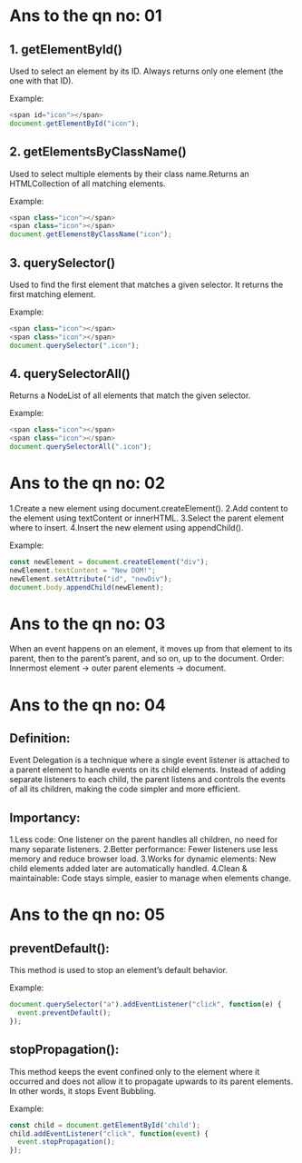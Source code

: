 # Ans to the qn no: 01

## 1. getElementById()

Used to select an element by its ID.
Always returns only one element (the one with that ID).

Example:
```javascript
<span id="icon"></span>
document.getElementById("icon");

```

## 2. getElementsByClassName()

Used to select multiple elements by their class name.Returns an HTMLCollection of all matching elements.

Example:
```javascript
<span class="icon"></span>
<span class="icon"></span>
document.getElemenstByClassName("icon");

```

## 3. querySelector()

Used to find the first element that matches a given selector. It returns the first matching element.

Example:
```javascript
<span class="icon"></span>
<span class="icon"></span>
document.querySelector(".icon");

```

## 4. querySelectorAll()

 Returns a NodeList of all elements that match the given selector.

Example:
```javascript
<span class="icon"></span>
<span class="icon"></span>
document.querySelectorAll(".icon");

```

# Ans to the qn no: 02

1.Create a new element using document.createElement().
2.Add content to the element using textContent or innerHTML.
3.Select the parent element where to insert.
4.Insert the new element using appendChild().

Example:

```javascript
const newElement = document.createElement("div"); 
newElement.textContent = "New DOM!";
newElement.setAttribute("id", "newDiv");  
document.body.appendChild(newElement);     

```


# Ans to the qn no: 03

When an event happens on an element, it moves up from that element to its parent, then to the parent’s parent, and so on, up to the document.
Order: Innermost element → outer parent elements → document.


# Ans to the qn no: 04

## Definition:
Event Delegation is a technique where a single event listener is attached to a parent element to handle events on its child elements. Instead of adding separate listeners to each child, the parent listens and controls the events of all its children, making the code simpler and more efficient.

## Importancy:
1.Less code: One listener on the parent handles all children, no need for many separate listeners.
2.Better performance: Fewer listeners use less memory and reduce browser load.
3.Works for dynamic elements: New child elements added later are automatically handled.
4.Clean & maintainable: Code stays simple, easier to manage when elements change.


# Ans to the qn no: 05

## preventDefault():

This method is used to stop an element’s default behavior.

Example:

```javascript  
document.querySelector("a").addEventListener("click", function(e) {
  event.preventDefault();
}); 

```

## stopPropagation():
This method keeps the event confined only to the element where it occurred and does not allow it to propagate upwards to its parent elements. In other words, it stops Event Bubbling.

Example:

```javascript  
const child = document.getElementById('child');
child.addEventListener("click", function(event) {
  event.stopPropagation();
});

```
